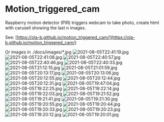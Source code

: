 # Motion_triggered_cam
Raspberry motion detector (PIR) triggers webcam to take photo, create html with carusell showing the last n images.

See: [https://ola-b.github.io/motion_triggered_cam/](https://ola-b.github.io/motion_triggered_cam/)


Or images in ./docs/images/*.jpg
![2021-08-05T22:41:19.jpg](https://github.com/Ola-B/motion_triggered_cam/blob/main/docs/images/2021-08-05T22:41:19.jpg "2021-08-05T22:41:19.jpg")
![2021-08-05T22:41:08.jpg](https://github.com/Ola-B/motion_triggered_cam/blob/main/docs/images/2021-08-05T22:41:08.jpg "2021-08-05T22:41:08.jpg")
![2021-08-05T22:40:57.jpg](https://github.com/Ola-B/motion_triggered_cam/blob/main/docs/images/2021-08-05T22:40:57.jpg "2021-08-05T22:40:57.jpg")
![2021-08-05T22:40:46.jpg](https://github.com/Ola-B/motion_triggered_cam/blob/main/docs/images/2021-08-05T22:40:46.jpg "2021-08-05T22:40:46.jpg")
![2021-08-05T22:40:33.jpg](https://github.com/Ola-B/motion_triggered_cam/blob/main/docs/images/2021-08-05T22:40:33.jpg "2021-08-05T22:40:33.jpg")
![2021-08-05T21:12:15.jpg](https://github.com/Ola-B/motion_triggered_cam/blob/main/docs/images/2021-08-05T21:12:15.jpg "2021-08-05T21:12:15.jpg")
![2021-08-05T21:01:59.jpg](https://github.com/Ola-B/motion_triggered_cam/blob/main/docs/images/2021-08-05T21:01:59.jpg "2021-08-05T21:01:59.jpg")
![2021-08-05T20:13:17.jpg](https://github.com/Ola-B/motion_triggered_cam/blob/main/docs/images/2021-08-05T20:13:17.jpg "2021-08-05T20:13:17.jpg")
![2021-08-05T20:13:06.jpg](https://github.com/Ola-B/motion_triggered_cam/blob/main/docs/images/2021-08-05T20:13:06.jpg "2021-08-05T20:13:06.jpg")
![2021-08-05T20:12:55.jpg](https://github.com/Ola-B/motion_triggered_cam/blob/main/docs/images/2021-08-05T20:12:55.jpg "2021-08-05T20:12:55.jpg")
![2021-08-05T20:12:44.jpg](https://github.com/Ola-B/motion_triggered_cam/blob/main/docs/images/2021-08-05T20:12:44.jpg "2021-08-05T20:12:44.jpg")
![2021-08-05T20:12:31.jpg](https://github.com/Ola-B/motion_triggered_cam/blob/main/docs/images/2021-08-05T20:12:31.jpg "2021-08-05T20:12:31.jpg")
![2021-08-05T19:47:04.jpg](https://github.com/Ola-B/motion_triggered_cam/blob/main/docs/images/2021-08-05T19:47:04.jpg "2021-08-05T19:47:04.jpg")
![2021-08-05T19:22:25.jpg](https://github.com/Ola-B/motion_triggered_cam/blob/main/docs/images/2021-08-05T19:22:25.jpg "2021-08-05T19:22:25.jpg")
![2021-08-05T19:22:14.jpg](https://github.com/Ola-B/motion_triggered_cam/blob/main/docs/images/2021-08-05T19:22:14.jpg "2021-08-05T19:22:14.jpg")
![2021-08-05T19:22:03.jpg](https://github.com/Ola-B/motion_triggered_cam/blob/main/docs/images/2021-08-05T19:22:03.jpg "2021-08-05T19:22:03.jpg")
![2021-08-05T19:21:52.jpg](https://github.com/Ola-B/motion_triggered_cam/blob/main/docs/images/2021-08-05T19:21:52.jpg "2021-08-05T19:21:52.jpg")
![2021-08-05T19:21:41.jpg](https://github.com/Ola-B/motion_triggered_cam/blob/main/docs/images/2021-08-05T19:21:41.jpg "2021-08-05T19:21:41.jpg")
![2021-08-05T19:21:30.jpg](https://github.com/Ola-B/motion_triggered_cam/blob/main/docs/images/2021-08-05T19:21:30.jpg "2021-08-05T19:21:30.jpg")
![2021-08-05T19:20:55.jpg](https://github.com/Ola-B/motion_triggered_cam/blob/main/docs/images/2021-08-05T19:20:55.jpg "2021-08-05T19:20:55.jpg")
![2021-08-05T19:20:44.jpg](https://github.com/Ola-B/motion_triggered_cam/blob/main/docs/images/2021-08-05T19:20:44.jpg "2021-08-05T19:20:44.jpg")
![2021-08-05T19:20:33.jpg](https://github.com/Ola-B/motion_triggered_cam/blob/main/docs/images/2021-08-05T19:20:33.jpg "2021-08-05T19:20:33.jpg")
![2021-08-05T19:20:23.jpg](https://github.com/Ola-B/motion_triggered_cam/blob/main/docs/images/2021-08-05T19:20:23.jpg "2021-08-05T19:20:23.jpg")
![2021-08-05T19:20:12.jpg](https://github.com/Ola-B/motion_triggered_cam/blob/main/docs/images/2021-08-05T19:20:12.jpg "2021-08-05T19:20:12.jpg")
![2021-08-05T19:20:01.jpg](https://github.com/Ola-B/motion_triggered_cam/blob/main/docs/images/2021-08-05T19:20:01.jpg "2021-08-05T19:20:01.jpg")

